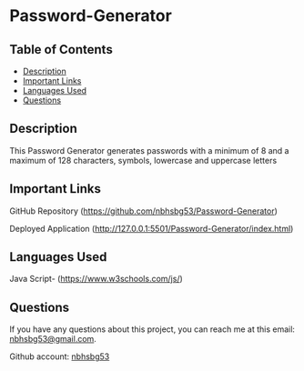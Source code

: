 # Password-Generator

## Table of Contents

* [Description](#description)
* [Important Links](#important-links)
* [Languages Used](#languages-used)
* [Questions](#questions)

## Description
This Password Generator generates passwords with a minimum of 8 and a maximum of 128 characters, symbols, lowercase and uppercase letters

## Important Links
GitHub Repository
(https://github.com/nbhsbg53/Password-Generator)

Deployed Application
(http://127.0.0.1:5501/Password-Generator/index.html)


## Languages Used

Java Script- (https://www.w3schools.com/js/)

## Questions

If you have any questions about this project, you can reach me at this email: nbhsbg53@gmail.com.

Github account: [nbhsbg53](https://github.com/nbhsbg53)